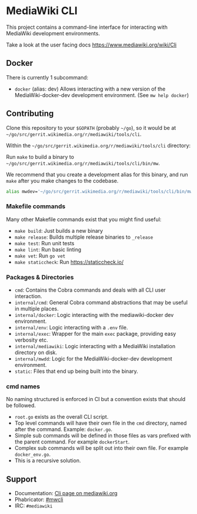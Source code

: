 # MediaWiki CLI

This project contains a command-line interface for interacting with MediaWiki
development environments.

Take a look at the user facing docs https://www.mediawiki.org/wiki/Cli

## Docker

There is currently 1 subcommand:

- `docker` (alias: dev) Allows interacting with a new version of the MediaWiki-docker-dev development environment. (See `mw help docker`)

## Contributing

Clone this repository to your `$GOPATH` (probably `~/go`), so it would be at
`~/go/src/gerrit.wikimedia.org/r/mediawiki/tools/cli`.

Within the `~/go/src/gerrit.wikimedia.org/r/mediawiki/tools/cli` directory:

Run `make` to build a binary to `~/go/src/gerrit.wikimedia.org/r/mediawiki/tools/cli/bin/mw`.

We recommend that you create a development alias for this binary, and run `make` after you make changes to the codebase.

```sh
alias mwdev='~/go/src/gerrit.wikimedia.org/r/mediawiki/tools/cli/bin/mw'
```

### Makefile commands

Many other Makefile commands exist that you might find useful:

- `make build`: Just builds a new binary
- `make release`: Builds multiple release binaries to `_release`
- `make test`: Run unit tests
- `make lint`: Run basic linting
- `make vet`: Run `go vet`
- `make staticcheck`: Run https://staticcheck.io/

### Packages & Directories

- `cmd`: Contains the Cobra commands and deals with all CLI user interaction.
- `internal/cmd`: General Cobra command abstractions that may be useful in multiple places.
- `internal/docker`: Logic interacting with the mediawiki-docker dev environment.
- `internal/env`: Logic interacting with a `.env` file.
- `internal/exec`: Wrapper for the main `exec` package, providing easy verbosity etc.
- `internal/mediawiki`: Logic interacting with a MediaWiki installation directory on disk.
- `internal/mwdd`: Logic for the MediaWiki-docker-dev development environment.
- `static`: Files that end up being built into the binary.

### cmd names

No naming structured is enforced in CI but a convention exists that should be followed.

- `root.go` exists as the overall CLI script.
- Top level commands will have their own file in the `cmd` directory, named after the command. Example: `docker.go`.
- Simple sub commands will be defined in those files as vars prefixed with the parent command. For example `dockerStart`.
- Complex sub commands will be split out into their own file. For example `docker_env.go`.
- This is a recursive solution.

## Support

- Documentation: [Cli page on mediawiki.org](https://www.mediawiki.org/wiki/Cli)
- Phabricator: [#mwcli](https://phabricator.wikimedia.org/project/view/5331/)
- IRC: `#mediawiki`
